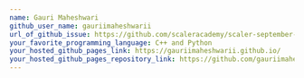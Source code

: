 ```yaml
---
name: Gauri Maheshwari
github_user_name: gauriimaheshwarii
url_of_github_issue: https://github.com/scaleracademy/scaler-september-open-source-challenge/issues/273
your_favorite_programming_language: C++ and Python 
your_hosted_github_pages_link: https://gauriimaheshwarii.github.io/
your_hosted_github_pages_repository_link: https://github.com/gauriimaheshwarii/gauriimaheshwarii.github.io
---
```

